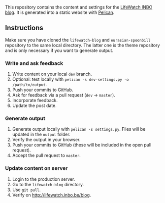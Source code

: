 This repository contains the content and settings for the [LifeWatch INBO blog](http://lifewatch.inbo.be/blog). It is generated into a static website with [Pelican](http://docs.getpelican.com/en/3.1.1/).

## Instructions

Make sure you have cloned the `lifewatch-blog` and `eurasian-spoonbill` repository to the same local directory. The latter one is the theme repository and is only necessary if you want to generate output.

### Write and ask feedback

1. Write content on your local `dev` branch.
2. Optional: test locally with `pelican -s dev-settings.py -o /path/to/output`.
3. Push your commits to GitHub.
4. Ask for feedback via a pull request (`dev` -> `master`).
5. Incorporate feedback.
6. Update the post date.

### Generate output

1. Generate output locally with `pelican -s settings.py`. Files will be updated in the `output` folder.
2. Verify the output in your browser.
3. Push your commits to GitHub (these will be included in the open pull request).
4. Accept the pull request to `master`.

### Update content on server

1. Login to the production server.
2. Go to the `lifewatch-blog` directory.
3. Use `git pull`.
4. Verify on <http://lifewatch.inbo.be/blog>.
